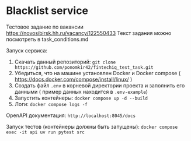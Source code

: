 # Blacklist service

Тестовое задание по вакансии https://novosibirsk.hh.ru/vacancy/122550433
Текст задания можно посмотреть в task_conditions.md

Запуск сервиса:
1. Скачать данный репозиторий: `git clone https://github.com/ponomkir42/fintechiq_test_task.git`
2. Убедиться, что на машине установлен Docker и Docker compose ( https://docs.docker.com/compose/install/linux/ )
3. Создать файл `.env` в корневой директории проекта и заполнить его данными ( пример данных находится в `.env-example`)
4. Запустить контейнеры: `docker compose up -d --build`
5. Логи: `docker compose logs -f`

OpenAPI документация:
`http://localhost:8045/docs`

Запуск тестов (контейнеры должны быть запущены):
`docker compose exec -it api uv run pytest src`
